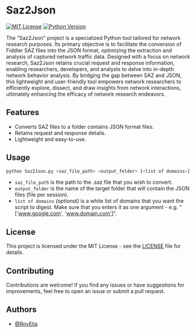 
# Saz2Json

[![MIT License](https://img.shields.io/badge/License-MIT-yellow.svg)](https://choosealicense.com/licenses/mit/)
[![Python Version](https://img.shields.io/badge/Python-3.x-blue.svg)](https://www.python.org/downloads/)

The "Saz2Json" project is a specialized Python tool tailored for network research purposes. Its primary objective is to facilitate the conversion of Fiddler SAZ files into the JSON format, optimizing the extraction and analysis of captured network traffic data. Designed with a focus on network research, Saz2Json retains crucial request and response information, enabling researchers, developers, and analysts to delve into in-depth network behavior analysis. By bridging the gap between SAZ and JSON, this lightweight and user-friendly tool empowers network researchers to efficiently explore, dissect, and draw insights from network interactions, ultimately enhancing the efficacy of network research endeavors.

## Features

- Converts SAZ files to a folder contains JSON format files.
- Retains request and response details.
- Lightweight and easy-to-use.

## Usage

```bash
python Saz2Json.py <saz_file_path> <output_folder> [<list of domains>]
```

- `saz_file_path` is the path to the .saz file that you wish to convert.
- `output_folder` is the name of the target folder that will contain the JSON files (file per session).
- `list of domains` _(optional)_ is a white list of domains that you want the script to digest. Make sure that you enters it as one argument - e.g. "['www.google.com', 'www.domain.com']".

## License

This project is licensed under the MIT License - see the [LICENSE](https://choosealicense.com/licenses/mit/) file for details.

## Contributing

Contributions are welcome! If you find any issues or have suggestions for improvements, feel free to open an issue or submit a pull request.

## Authors

- [@RoyElia](https://www.linkedin.com/in/roy-elia/)

